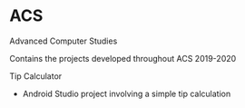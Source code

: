 # ACS
Advanced Computer Studies

Contains the projects developed throughout ACS 2019-2020

Tip Calculator
- Android Studio project involving a simple tip calculation
